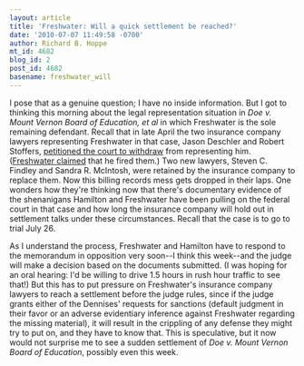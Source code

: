 ```yaml
---
layout: article
title: 'Freshwater: Will a quick settlement be reached?'
date: '2010-07-07 11:49:58 -0700'
author: Richard B. Hoppe
mt_id: 4682
blog_id: 2
post_id: 4682
basename: freshwater_will
---
```

I pose that as a genuine question; I have no inside information.  But I got to thinking this morning about the legal representation situation in _Doe v. Mount Vernon Board of Education, et al_ in which Freshwater is the sole remaining defendant.  Recall that in late April the two insurance company lawyers representing Freshwater in that case, Jason Deschler and Robert Stoffers, [petitioned the court to withdraw](http://pandasthumb.org/archives/2010/04/two-freshwater.html) from representing him.  ([Freshwater claimed](http://pandasthumb.org/archives/2010/05/freshwater-play.html) that he fired them.)  Two new lawyers, Steven C. Findley and Sandra R. McIntosh, were retained by the insurance company to replace them.  Now this billing records mess gets dropped in their laps.  One wonders how they're thinking now that there's documentary evidence of the shenanigans Hamilton and Freshwater have been pulling on the federal court in that case and how long the insurance company will hold out in settlement talks under these circumstances.  Recall that the case is to go to trial July 26.

As I understand the process, Freshwater and Hamilton have to respond to the memorandum in opposition very soon--I think this week--and the judge will make a decision based on the documents submitted.  (I was hoping for an oral hearing: I'd be willing to drive 1.5 hours in rush hour traffic to see that!)  But this has to put pressure on Freshwater's insurance company lawyers to reach a settlement before the judge rules, since if the judge grants either of the Dennises' requests for sanctions (default judgment in their favor or an adverse evidentiary inference against Freshwater regarding the missing material), it will result in the crippling of any defense they might try to put on, and they have to know that.  This is speculative, but it now would not surprise me to see a sudden settlement of _Doe v. Mount Vernon Board of Education_, possibly even this week.

